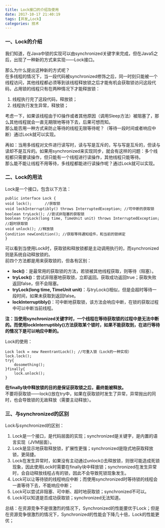 ```yaml
---
title: Lock接口的介绍及使用
date: 2017-10-17 21:40:19
tags: [并发,Lock]
categories: 技术
---
```

### 一、Lock的介绍

我们知道，在Java中锁的实现可以由synchronized关键字来完成，但在Java5之后，出现了一种新的方式来实现——Lock接口。

那么为什么提出这种新的方式呢？  
在多线程的情况下，当一段代码被synchronized修饰之后，同一时刻只能被一个线程访问，其他线程都必须等到该线程释放锁之后才能有机会获取锁访问这段代码，占用锁的线程只有在两种情况下才能释放锁：  

1. 线程执行完了这段代码，释放锁；
2. 线程执行发生异常，释放锁；  

考虑一下，如果该线程由于IO操作或者其他原因（调用Sleep方法）被阻塞了，那么其他线程就会一直无期限地等待下去，后果可想而知。  
那么能否用一种方式来防止等待的线程无限等待呢？（等待一段时间或者响应中断）通过Lock就可以实现。

再如：当用多线程对文件进行读写时，读与写是互斥的，写与写是互斥的，但读与读却不是互斥的。如果用synchronized来实现同步，就会有这样的问题：多个线程都只需要读操作，但只能有一个线程进行读操作，其他线程只能等待。  
那么能不能让线程不用等待，多线程都能进行读操作呢？通过Lock就可以实现。




### 二、Lock的用法

Lock是一个接口，包含以下方法：
```
public interface Lock {
void lock();      //获取锁
void lockInterruptibly() throws InterruptedException; //可中断的获取锁
boolean tryLock(); //尝试非阻塞的获取锁
boolean tryLock(long time, TimeUnit unit) throws InterruptedException; //超时获取锁
void unlock(); //释放锁
Condition newCondition(); //获取等待通知组件，和当前的锁绑定
}
```
可以看到当使用Lock时，获取锁和释放锁都是主动调用执行的，而synchronized则是系统自动释放锁的。  
前四个方法都是用来获取锁的，但各有区别：  
- **lock()**：是最常用的获取锁的方法，若锁被其他线程获取，则等待（阻塞）。
- **tryLock()**：尝试非阻塞地获取锁，立即返回。获取成功返回true；获取失败返回false，但不会阻塞。
- **tryLock(long time, TimeUnit unit)**：与tryLock()相似，但是会超时等待一段时间，如果未获取到返回false。
- **lockInterruptibly()**：可中断地获取锁，该方法会响应中断，在锁的获取过程中可以中断当前线程。  

**注：当使用synchronized关键字时，一个线程在等待获取锁的过程中是无法中断的。而使用lockInterruptibly()方法获取某个锁时，如果不能获取到，在进行等待的情况下是可以响应中断的。**




Lock的使用：

```
Lock lock = new ReentrantLock(); //可重入锁（Lock的一种实现）
lock.lock();
try{
    dosomething();
}finally{
    lock.unlock();
}
```
**在finally块中释放锁的目的是保证获取锁之后，最终能被释放。**  
不要将获取锁——lock()放在try中，如果在获取锁时发生了异常，异常抛出的同时，也会导致锁的无故释放（需要主动释放）。





### 三、与synchronized的区别
Lock与synchronized的区别：  

1. Lock是一个接口，是代码层面的实现；synchronized是关键字，是内置的语言实现（JVM层面）。
2. Lock是显示地获取释放锁，扩展性更强；synchronized是隐式地获取释放锁，更简捷。
2. Lock在发生异常时，如果没有主动通过unlock()去释放锁，则很可能造成死锁现象，因此使用Lock时需要在finally块中释放锁；synchronized在发生异常时，会自动释放线程占有的锁，因此不会导致死锁现象发生。
3. Lock可以让等待锁的线程响应中断；而使用synchronized时等待锁的线程会一直等待下去，不能响应中断；
4. Lock可以尝试非阻塞、可中断、超时地获取锁；synchronized不可以。
4. Lock可以知道是否成功获取锁；synchronized无法知道。  



总结：在资源竞争不是很激烈的情况下，Synchronized的性能要优于Lock；但是在资源竞争很激烈的情况下，Synchronized的性能会下降几十倍，Lock的性能更优；